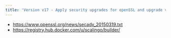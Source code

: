 ```yaml
---
title: 'Version v17 - Apply security upgrades for openSSL and upgrade various libs'
---
```


* https://www.openssl.org/news/secadv_20150319.txt
* https://registry.hub.docker.com/u/scalingo/builder/
